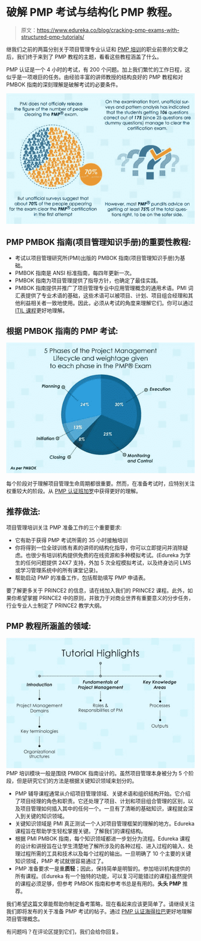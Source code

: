 # 破解 PMP 考试与结构化 PMP 教程。

> 原文：<https://www.edureka.co/blog/cracking-pmp-exams-with-structured-pmp-tutorials/>

继我们之前的两篇分别关于项目管理专业认证和 [PMP 培训](https://www.edureka.co/pmp-certification-exam-training)的职业前景的文章之后，我们终于来到了 PMP 教程的主题，看看这些教程涵盖了什么。

PMP 认证是一个 4 小时的考试，有 200 个问题。加上我们繁忙的工作日程，这似乎是一项艰巨的任务。由经验丰富的讲师教授的结构良好的 PMP 教程和对 PMBOK 指南的深刻理解是破解考试的必要条件。

[![PMP Exam](img/04f66f60dec607d7ea238750dbb1c2ed.png "PMP Exam")](https://www.edureka.co/blog/wp-content/uploads/2014/04/1.jpg)

## **PMP PMBOK 指南(项目管理知识手册)的重要性教程:**

*   考试以项目管理研究所(PMI)出版的 PMBOK 指南(项目管理知识手册)为基础。
*   PMBOK 指南是 ANSI 标准指南，每四年更新一次。
*   PMBOK 指南为项目管理提供了指导方针，也确定了最佳实践。
*   PMBOK 指南提供并推广了项目管理专业中应用管理概念的通用术语。PMI 词汇表提供了专业术语的基础，这些术语可以被项目、计划、项目组合经理和其他利益相关者一致地使用。因此，必须从考试的角度来理解它们。你可以通过 [ITIL 课程](https://www.edureka.co/itil4-foundation-certification-training)更好地理解。

## **根据 PMBOK 指南的 PMP 考试:**

[![PMP Course Phases](img/67986c583c8b419623ef397c38d1e918.png "PMP Course Phases")](https://www.edureka.co/blog/wp-content/uploads/2014/04/2.jpg)

每个阶段对于理解项目管理生命周期都很重要。然而，在准备考试时，应特别关注权重较大的阶段。从 [PMP 认证班加罗](https://www.edureka.co/pmp-certification-exam-training-bangalore)中获得更好的理解。

## **推荐做法:**

项目管理培训关注 PMP 准备工作的三个重要要求:

*   它有助于获得 PMP 考试所需的 35 小时接触培训
*   你将得到一位全球训练有素的讲师的结构化指导，你可以立即提问并消除疑虑。也很少有培训机构提供免费的在线资源和多种模拟考试。(Edureka 为学生的任何问题提供 24X7 支持，外加 5 次全程模拟考试，以及终身访问 LMS 或学习管理系统中的所有课堂记录)。
*   帮助启动 PMP 的准备工作，包括帮助填写 PMP 申请表。

要了解更多关于 PRINCE2 的信息，请在线加入我们的 PRINCE2 课程。此外，如果你希望掌握 PRINCE2 中的原则，并致力于对商业世界有重要意义的分步任务，行业专业人士制定了 PRINCE2 教学大纲。

## **PMP 教程所涵盖的领域:**

[![PMP Tutorial Hierarchy](img/b3ce8f51a57a3e7a63f191c2a93b6a23.png "PMP Tutorial Hierarchy")](https://www.edureka.co/blog/wp-content/uploads/2014/04/3.jpg)PMP 培训模块一般是围绕 PMBOK 指南设计的。虽然项目管理本身被分为 5 个阶段，但是研究它们的方法是根据关键知识领域来划分的。

*   PMP 辅导课程通常从介绍项目管理领域、关键术语和组织结构开始。它介绍了项目经理的角色和职责。它还处理了项目、计划和项目组合管理的区别，以及项目管理如何插入其中的任何一个。一旦有了清晰的基础知识，课程就会深入到关键的知识领域。
*   关键知识领域是 PMI 真正测试一个人对项目管理框架的理解的地方。Edureka 课程旨在帮助学生轻松掌握关键。了解我们的课程结构。
*   根据 PMI PMBOK 指南，每个知识领域都进一步划分为流程。Edureka 课程的设计和讲授旨在让学生清楚地了解所涉及的各种过程、进入过程的输入、处理过程所需的工具和技术以及每个过程的输出。一旦明确了 10 个主要的关键知识领域，PMP 考试就很容易通过了。
*   PMP 准备要求一是重**质轻**；因此，保持简单是明智的。参加培训机构提供的所有课程。(Edureka 有一个独特的功能，可以复习可能错过的课程)虽然提供的课程必须足够，但参考 PMBOK 指南和参考书总是有用的。**头头 PMP** 推荐。

我们希望这篇文章能帮助你制定备考策略，现在看起来应该更简单了。请继续关注我们即将发布的关于准备 PMP 考试的帖子。通过 [PMP 认证海得拉巴](https://www.edureka.co/pmp-certification-exam-training-hyderabad)更好地理解项目管理概念。

有问题吗？在评论区提到它们，我们会给你回复。